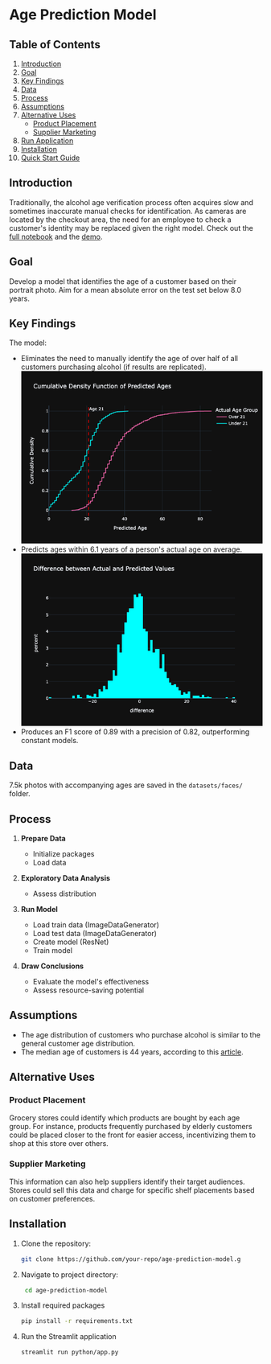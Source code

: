 # Age Prediction Model

## Table of Contents
1. [Introduction](#introduction)
2. [Goal](#goal)
3. [Key Findings](#key-findings)
4. [Data](#data)
5. [Process](#process)
6. [Assumptions](#assumptions)
7. [Alternative Uses](#alternative-uses)
    - [Product Placement](#product-placement)
    - [Supplier Marketing](#supplier-marketing)
8. [Run Application](#run-application)
9. [Installation](#installation)
10. [Quick Start Guide](#quick-start-guide)

## Introduction

Traditionally, the alcohol age verification process often acquires slow and sometimes inaccurate manual checks for identification. As cameras are located by the checkout area, the need for an employee to check a customer's identity may be replaced given the right model. Check out the [full notebook](python/good-seed.ipynb) and the [demo](https://www.loom.com/share/0479696709ec4e639a444299bf855180?sid=61dad59e-d590-471e-9b85-a563637bd5e9).

## Goal
Develop a model that identifies the age of a customer based on their portrait photo. Aim for a mean absolute error on the test set below 8.0 years.

## Key Findings
The model:
- Eliminates the need to manually identify the age of over half of all customers purchasing alcohol (if results are replicated).
![predicted-ages](pics/predicted_ages1.png)
- Predicts ages within 6.1 years of a person's actual age on average.
![difference](pics/difference.png)
- Produces an F1 score of 0.89 with a precision of 0.82, outperforming constant models.

## Data

7.5k photos with accompanying ages are saved in the `datasets/faces/` folder.

## Process

1. **Prepare Data**
    - Initialize packages
    - Load data
    
2. **Exploratory Data Analysis**
    - Assess distribution

3. **Run Model**
    - Load train data (ImageDataGenerator)
    - Load test data (ImageDataGenerator)
    - Create model (ResNet)
    - Train model

4. **Draw Conclusions**
    - Evaluate the model's effectiveness
    - Assess resource-saving potential

## Assumptions
- The age distribution of customers who purchase alcohol is similar to the general customer age distribution.
- The median age of customers is 44 years, according to this [article](https://adplanetads.com/spotlight/grocery-shopper-demographics-retail-dooh/#:~:text=Age%3A%20The%20average%20age%20of,their%20own%20ways%20of%20shopping.).

## Alternative Uses

### Product Placement

Grocery stores could identify which products are bought by each age group. For instance, products frequently purchased by elderly customers could be placed closer to the front for easier access, incentivizing them to shop at this store over others.

### Supplier Marketing

This information can also help suppliers identify their target audiences. Stores could sell this data and charge for specific shelf placements based on customer preferences.

## Installation

1. Clone the repository:
   ```sh
   git clone https://github.com/your-repo/age-prediction-model.g
   ```

2. Navigate to project directory:
   ```sh
    cd age-prediction-model
    ```

3. Install required packages
    ```sh
    pip install -r requirements.txt
    ```

4. Run the Streamlit application
    ```sh
    streamlit run python/app.py
    ```

